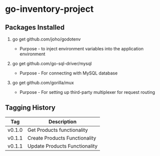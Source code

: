 # go-inventory-project 

## Packages Installed 

1. go get  github.com/joho/godotenv 
    *   Purpose - to inject environment variables into the application environment

2. go get github.com/go-sql-driver/mysql 
    * Purpose - For connecting with MySQL database 

3. go get github.com/gorilla/mux
    * Purpose - For setting up third-party multiplexer for request routing  

## Tagging History 

| Tag         | Description |
| ----------- | ----------- |
| v0.1.0      | Get Products functionality       |
| v0.1.1      | Create Products Functionality        |
| v0.1.1      | Update Products Functionality |


